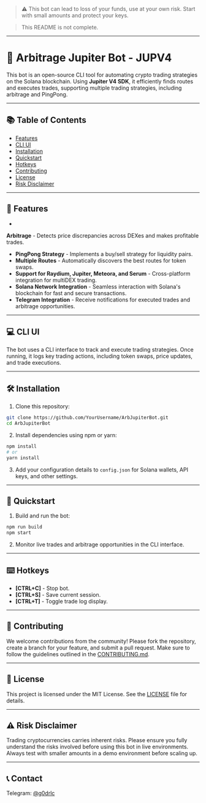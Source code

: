 > ⚠️ This bot can lead to loss of your funds, use at your own risk. Start with small amounts and protect your keys.

> This README is not complete.

---

# 🦸 Arbitrage Jupiter Bot - JUPV4

This bot is an open-source CLI tool for automating crypto trading strategies on the Solana blockchain. Using **Jupiter V4 SDK**, it efficiently finds routes and executes trades, supporting multiple trading strategies, including arbitrage and PingPong.

---

## 📚 Table of Contents

- [Features](#features)
- [CLI UI](#cli-ui)
- [Installation](#installation)
- [Quickstart](#quickstart)
- [Hotkeys](#hotkeys)
- [Contributing](#contributing)
- [License](#license)
- [Risk Disclaimer](#risk-disclaimer)

---

## 🚀 Features

-

 **Arbitrage** - Detects price discrepancies across DEXes and makes profitable trades.
- **PingPong Strategy** - Implements a buy/sell strategy for liquidity pairs.
- **Multiple Routes** - Automatically discovers the best routes for token swaps.
- **Support for Raydium, Jupiter, Meteora, and Serum** - Cross-platform integration for multiDEX trading.
- **Solana Network Integration** - Seamless interaction with Solana's blockchain for fast and secure transactions.
- **Telegram Integration** - Receive notifications for executed trades and arbitrage opportunities.

---

## 💻 CLI UI

The bot uses a CLI interface to track and execute trading strategies. Once running, it logs key trading actions, including token swaps, price updates, and trade executions.

---

## 🛠️ Installation

1. Clone this repository:

```bash
git clone https://github.com/YourUsername/ArbJupiterBot.git
cd ArbJupiterBot
```

2. Install dependencies using npm or yarn:

```bash
npm install
# or
yarn install
```

3. Add your configuration details to `config.json` for Solana wallets, API keys, and other settings.

---

## 🔧 Quickstart

1. Build and run the bot:

```bash
npm run build
npm start
```

2. Monitor live trades and arbitrage opportunities in the CLI interface.

---

## ⌨️ Hotkeys

- **[CTRL+C]** - Stop bot.
- **[CTRL+S]** - Save current session.
- **[CTRL+T]** - Toggle trade log display.

---

## 🤝 Contributing

We welcome contributions from the community! Please fork the repository, create a branch for your feature, and submit a pull request. Make sure to follow the guidelines outlined in the [CONTRIBUTING.md](CONTRIBUTING.md).

---

## 📝 License

This project is licensed under the MIT License. See the [LICENSE](LICENSE) file for details.

---

## ⚠️ Risk Disclaimer

Trading cryptocurrencies carries inherent risks. Please ensure you fully understand the risks involved before using this bot in live environments. Always test with smaller amounts in a demo environment before scaling up.

---

## 📞 Contact

Telegram: [@g0drlc](https://t.me/g0drlc)
